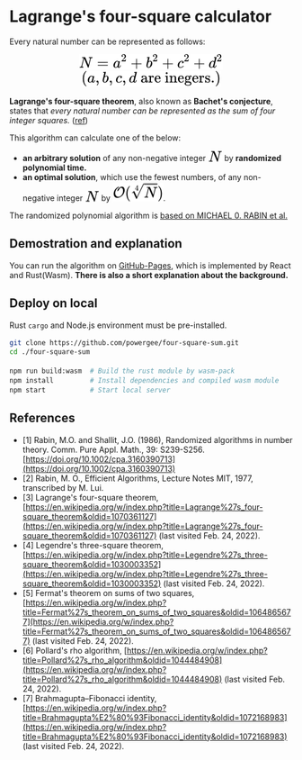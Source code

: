 # Lagrange's four-square calculator

Every natural number can be represented as follows:
<!-- $$
N = a^2+b^2+c^2+d^2\\
$$ --> 

<div align="center"><img style="background: white;" src="svg/EGlvzsItEE.svg"></div>
<!-- $$
\text{($a, b, c, d$ are inegers.)}
$$ --> 

<div align="center"><img style="background: white;" src="svg/yjTwUIpiWx.svg"></div>

**Lagrange's four-square theorem**, also known as **Bachet's conjecture**, states that *every natural number can be represented as the sum of four integer squares.* ([ref](https://en.wikipedia.org/wiki/Lagrange%27s_four-square_theorem))

This algorithm can calculate one of the below:
* **an arbitrary solution** of any non-negative integer <!-- $N$ --> <img style="transform: translateY(0.1em); background: white;" src="svg/W6p4YWiNBV.svg"> by **randomized polynomial time.**
* **an optimal solution**, which use the fewest numbers, of any non-negative integer <!-- $N$ --> <img style="transform: translateY(0.1em); background: white;" src="svg/W6p4YWiNBV.svg"> by <!-- $\mathcal{O}(\sqrt[4]{N})$ --> <img style="transform: translateY(0.1em); background: white;" src="svg/1zKcmlvaz6.svg">.

The randomized polynomial algorithm is [based on MICHAEL 0. RABIN et al.](https://onlinelibrary.wiley.com/doi/10.1002/cpa.3160390713)

## Demostration and explanation

You can run the algorithm on [GitHub-Pages](https://powergee.github.io/four-square-sum/), which is implemented by React and Rust(Wasm). **There is also a short explanation about the background.**

## Deploy on local

Rust `cargo` and Node.js environment must be pre-installed.

```bash
git clone https://github.com/powergee/four-square-sum.git
cd ./four-square-sum

npm run build:wasm  # Build the rust module by wasm-pack
npm install         # Install dependencies and compiled wasm module
npm start           # Start local server
```

## References

* [1] Rabin, M.O. and Shallit, J.O. (1986), Randomized algorithms in number theory. Comm. Pure Appl. Math., 39: S239-S256. [https://doi.org/10.1002/cpa.3160390713](https://doi.org/10.1002/cpa.3160390713)
* [2] Rabin, M. O., Efficient Algorithms, Lecture Notes MIT, 1977, transcribed by M. Lui.
* [3] Lagrange's four-square theorem, [https://en.wikipedia.org/w/index.php?title=Lagrange%27s_four-square_theorem&oldid=1070361127](https://en.wikipedia.org/w/index.php?title=Lagrange%27s_four-square_theorem&oldid=1070361127) (last visited Feb. 24, 2022).
* [4] Legendre's three-square theorem, [https://en.wikipedia.org/w/index.php?title=Legendre%27s_three-square_theorem&oldid=1030003352](https://en.wikipedia.org/w/index.php?title=Legendre%27s_three-square_theorem&oldid=1030003352) (last visited Feb. 24, 2022).
* [5] Fermat's theorem on sums of two squares, [https://en.wikipedia.org/w/index.php?title=Fermat%27s_theorem_on_sums_of_two_squares&oldid=1064865677](https://en.wikipedia.org/w/index.php?title=Fermat%27s_theorem_on_sums_of_two_squares&oldid=1064865677) (last visited Feb. 24, 2022).
* [6] Pollard's rho algorithm, [https://en.wikipedia.org/w/index.php?title=Pollard%27s_rho_algorithm&oldid=1044484908](https://en.wikipedia.org/w/index.php?title=Pollard%27s_rho_algorithm&oldid=1044484908) (last visited Feb. 24, 2022).
* [7] Brahmagupta–Fibonacci identity, [https://en.wikipedia.org/w/index.php?title=Brahmagupta%E2%80%93Fibonacci_identity&oldid=1072168983](https://en.wikipedia.org/w/index.php?title=Brahmagupta%E2%80%93Fibonacci_identity&oldid=1072168983) (last visited Feb. 24, 2022).